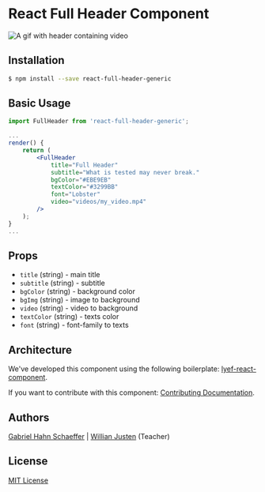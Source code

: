 # React Full Header Component

![A gif with header containing video](https://media.giphy.com/media/l0MYPKsMPCK0YNFvy/giphy.gif)

## Installation

```sh
$ npm install --save react-full-header-generic
```

## Basic Usage

```jsx
import FullHeader from 'react-full-header-generic';

...
render() {
    return (
        <FullHeader
            title="Full Header"
            subtitle="What is tested may never break."
            bgColor="#EBE9EB"
            textColor="#3299BB"
            font="Lobster"
            video="videos/my_video.mp4"
        />
    );
}
...
```

## Props

- `title` (string) - main title
- `subtitle` (string) - subtitle
- `bgColor` (string) - background color
- `bgImg` (string) - image to background
- `video` (string) - video to background
- `textColor` (string) - texts color
- `font` (string) - font-family to texts

## Architecture

We've developed this component using the following boilerplate:
[lyef-react-component](https://github.com/lyef/lyef-react-component).

If you want to contribute with this component:
[Contributing Documentation](https://github.com/gabriel-hahn/react-full-header/blob/master/CONTRIBUTING.md).

## Authors

[Gabriel Hahn Schaeffer](https://github.com/gabriel-hahn/) | 
[Willian Justen](https://github.com/willianjusten/) (Teacher)

## License

[MIT License](https://github.com/gabriel-hahn/react-full-header/blob/master/LICENSE.md)
